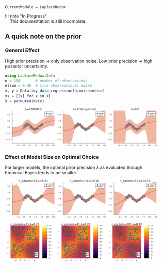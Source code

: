 

``` @meta
CurrentModule = LaplaceRedux
```

!!! note "In Progress"  
    This documentation is still incomplete.

## A quick note on the prior

### General Effect

High prior precision $\rightarrow$ only observation noise. Low prior precision $\rightarrow$ high posterior uncertainty.

``` julia
using LaplaceRedux.Data
n = 150       # number of observations
σtrue = 0.30  # true observational noise
x, y = Data.toy_data_regression(n;noise=σtrue)
xs = [[x] for x in x]
X = permutedims(x)
```

![](prior_files/figure-commonmark/cell-4-output-1.svg)

### Effect of Model Size on Optimal Choice

For larger models, the optimal prior precision $\lambda$ as evaluated through Empirical Bayes tends to be smaller.

![](prior_files/figure-commonmark/cell-5-output-1.svg)

![](prior_files/figure-commonmark/cell-6-output-1.svg)
